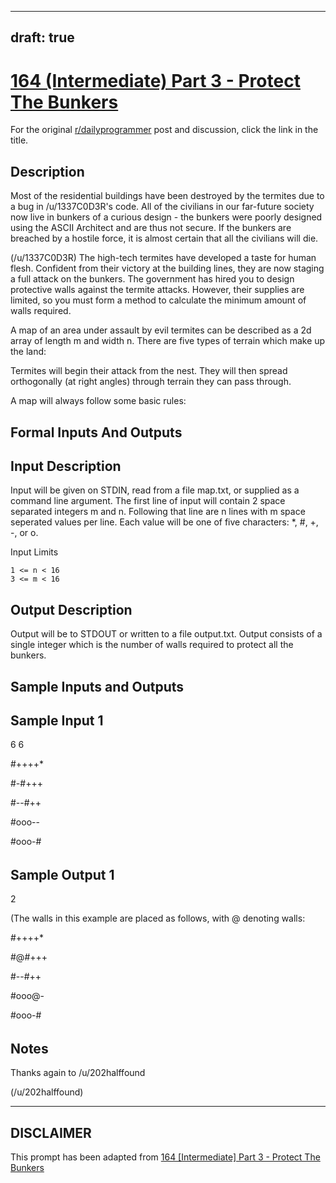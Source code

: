---
draft: true
----

# [164 (Intermediate) Part 3 - Protect The Bunkers](https://www.reddit.com/r/dailyprogrammer/comments/26oop1/5282014_challenge_164_intermediate_part_3_protect/)

For the original [r/dailyprogrammer](https://www.reddit.com/r/dailyprogrammer/) post and discussion, click the link in the title.

## Description
Most of the residential buildings have been destroyed by the termites due to a bug in /u/1337C0D3R's code. All of the civilians in our far-future society now live in bunkers of a curious design - the bunkers were poorly designed using the ASCII Architect and are thus not secure. If the bunkers are breached by a hostile force, it is almost certain that all the civilians will die.

(/u/1337C0D3R)
The high-tech termites have developed a taste for human flesh. Confident from their victory at the building lines, they are now staging a full attack on the bunkers. The government has hired you to design protective walls against the termite attacks. However, their supplies are limited, so you must form a method to calculate the minimum amount of walls required.

A map of an area under assault by evil termites can be described as a 2d array of length m and width n. There are five types of terrain which make up the land:

Termites will begin their attack from the nest. They will then spread orthogonally (at right angles) through terrain they can pass through.

A map will always follow some basic rules:

## Formal Inputs And Outputs
## Input Description
Input will be given on STDIN, read from a file map.txt, or supplied as a command line argument. The first line of input will contain 2 space separated integers m and n. Following that line are n lines with m space seperated values per line. Each value will be one of five characters: *, #, +, -, or o.

Input Limits


```
1 <= n < 16
3 <= m < 16
```
## Output Description
Output will be to STDOUT or written to a file output.txt. Output consists of a single integer which is the number of walls required to protect all the bunkers.

## Sample Inputs and Outputs
## Sample Input 1
6 6

#++++*

#-#+++

#--#++

#ooo--

#ooo-#

######

## Sample Output 1
2

(The walls in this example are placed as follows, with @ denoting walls:

#++++* 

#@#+++

#--#++

#ooo@-

#ooo-#

######

## Notes
Thanks again to /u/202halffound

(/u/202halffound)

----
## **DISCLAIMER**
This prompt has been adapted from [164 [Intermediate] Part 3 - Protect The Bunkers](https://www.reddit.com/r/dailyprogrammer/comments/26oop1/5282014_challenge_164_intermediate_part_3_protect/
)

